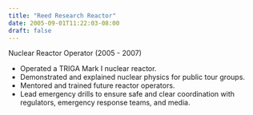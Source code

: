 ```yaml
---
title: "Reed Research Reactor"
date: 2005-09-01T11:22:03-08:00
draft: false
---
```

Nuclear Reactor Operator (2005 - 2007)

- Operated a TRIGA Mark I nuclear reactor.
- Demonstrated and explained nuclear physics for public tour groups.
- Mentored and trained future reactor operators.
- Lead emergency drills to ensure safe and clear coordination with regulators, emergency response teams, and media.
